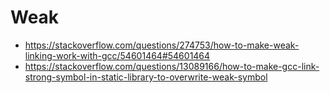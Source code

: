 # Weak

- https://stackoverflow.com/questions/274753/how-to-make-weak-linking-work-with-gcc/54601464#54601464
- https://stackoverflow.com/questions/13089166/how-to-make-gcc-link-strong-symbol-in-static-library-to-overwrite-weak-symbol
